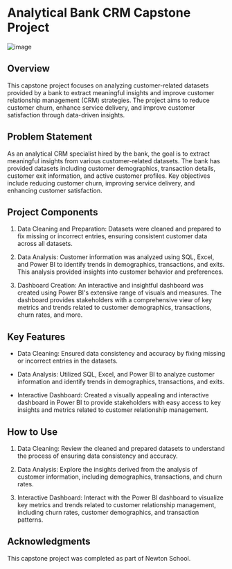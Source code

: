 # Analytical Bank CRM Capstone Project

![image](https://github.com/kwtasneem/Sql-Bank-Analystical-CRM-Project/assets/153414088/63b4cb31-a037-42a8-98f5-ca81a2dc2d55)


## Overview

This capstone project focuses on analyzing customer-related datasets provided by a bank to extract meaningful insights and improve customer relationship management (CRM) strategies. The project aims to reduce customer churn, enhance service delivery, and improve customer satisfaction through data-driven insights.

## Problem Statement

As an analytical CRM specialist hired by the bank, the goal is to extract meaningful insights from various customer-related datasets. The bank has provided datasets including customer demographics, transaction details, customer exit information, and active customer profiles. Key objectives include reducing customer churn, improving service delivery, and enhancing customer satisfaction.

## Project Components

1. Data Cleaning and Preparation: Datasets were cleaned and prepared to fix missing or incorrect entries, ensuring consistent customer data across all datasets.

2. Data Analysis: Customer information was analyzed using SQL, Excel, and Power BI to identify trends in demographics, transactions, and exits. This analysis provided insights into customer behavior and preferences.

3. Dashboard Creation: An interactive and insightful dashboard was created using Power BI's extensive range of visuals and measures. The dashboard provides stakeholders with a comprehensive view of key metrics and trends related to customer demographics, transactions, churn rates, and more.

## Key Features

- Data Cleaning: Ensured data consistency and accuracy by fixing missing or incorrect entries in the datasets.
  
- Data Analysis: Utilized SQL, Excel, and Power BI to analyze customer information and identify trends in demographics, transactions, and exits.
  
- Interactive Dashboard: Created a visually appealing and interactive dashboard in Power BI to provide stakeholders with easy access to key insights and metrics related to customer relationship management.

## How to Use

1. Data Cleaning: Review the cleaned and prepared datasets to understand the process of ensuring data consistency and accuracy.
  
2. Data Analysis: Explore the insights derived from the analysis of customer information, including demographics, transactions, and churn rates.
  
3. Interactive Dashboard: Interact with the Power BI dashboard to visualize key metrics and trends related to customer relationship management, including churn rates, customer demographics, and transaction patterns.

## Acknowledgments

This capstone project was completed as part of Newton School. 
